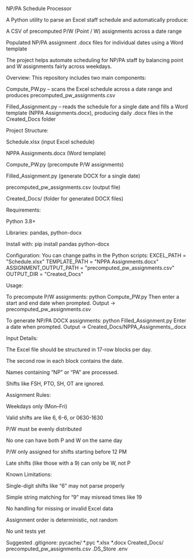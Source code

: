NP/PA Schedule Processor

A Python utility to parse an Excel staff schedule and automatically produce:

A CSV of precomputed P/W (Point / W) assignments across a date range

Populated NP/PA assignment .docx files for individual dates using a Word template

The project helps automate scheduling for NP/PA staff by balancing point and W assignments fairly across weekdays.

Overview:
This repository includes two main components:

Compute_PW.py – scans the Excel schedule across a date range and produces precomputed_pw_assignments.csv

Filled_Assignment.py – reads the schedule for a single date and fills a Word template (NPPA Assignments.docx), producing daily .docx files in the Created_Docs folder

Project Structure:

Schedule.xlsx (input Excel schedule)

NPPA Assignments.docx (Word template)

Compute_PW.py (precompute P/W assignments)

Filled_Assignment.py (generate DOCX for a single date)

precomputed_pw_assignments.csv (output file)

Created_Docs/ (folder for generated DOCX files)

Requirements:

Python 3.8+

Libraries: pandas, python-docx

Install with:
pip install pandas python-docx

Configuration:
You can change paths in the Python scripts:
EXCEL_PATH = "Schedule.xlsx"
TEMPLATE_PATH = "NPPA Assignments.docx"
ASSIGNMENT_OUTPUT_PATH = "precomputed_pw_assignments.csv"
OUTPUT_DIR = "Created_Docs"

Usage:

To precompute P/W assignments:
python Compute_PW.py
Then enter a start and end date when prompted.
Output → precomputed_pw_assignments.csv

To generate NP/PA DOCX assignments:
python Filled_Assignment.py
Enter a date when prompted.
Output → Created_Docs/NPPA_Assignments_<DATE>.docx

Input Details:

The Excel file should be structured in 17-row blocks per day.

The second row in each block contains the date.

Names containing “NP” or “PA” are processed.

Shifts like FSH, PTO, SH, OT are ignored.

Assignment Rules:

Weekdays only (Mon–Fri)

Valid shifts are like 6, 6-6, or 0630-1630

P/W must be evenly distributed

No one can have both P and W on the same day

P/W only assigned for shifts starting before 12 PM

Late shifts (like those with a 9) can only be W, not P

Known Limitations:

Single-digit shifts like “6” may not parse properly

Simple string matching for “9” may misread times like 19

No handling for missing or invalid Excel data

Assignment order is deterministic, not random

No unit tests yet

Suggested .gitignore:
pycache/
*.pyc
*.xlsx
*.docx
Created_Docs/
precomputed_pw_assignments.csv
.DS_Store
.env
